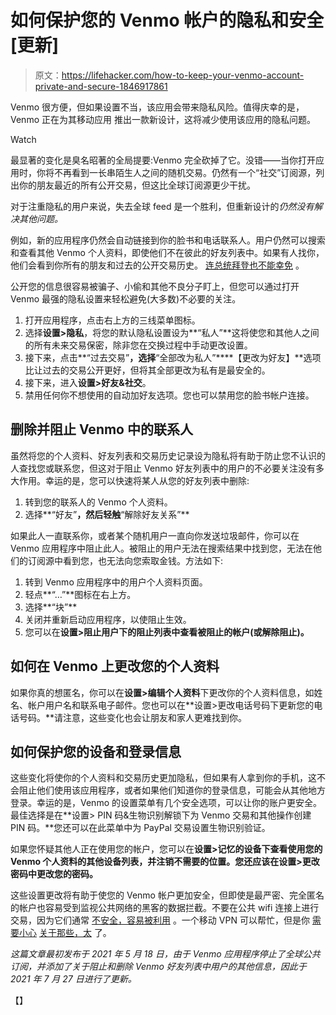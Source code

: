 # 如何保护您的 Venmo 帐户的隐私和安全[更新]

> 原文：<https://lifehacker.com/how-to-keep-your-venmo-account-private-and-secure-1846917861>

Venmo 很方便，但如果设置不当，该应用会带来隐私风险。值得庆幸的是，Venmo 正在为其移动应用 推出一款新设计，这将减少使用该应用的隐私问题。

Watch

最显著的变化是臭名昭著的全局提要:Venmo 完全砍掉了它。没错——当你打开应用时，你将不再看到一长串陌生人之间的随机交易。仍然有一个“社交”订阅源，列出你的朋友最近的所有公开交易，但这比全球订阅源更少干扰。

对于注重隐私的用户来说，失去全球 feed 是一个胜利，但重新设计的*仍然没有解决其他问题。*

例如，新的应用程序仍然会自动链接到你的脸书和电话联系人。用户仍然可以搜索和查看其他 Venmo 个人资料，即使他们不在彼此的好友列表中。如果有人找你，他们会看到你所有的朋友和过去的公开交易历史。 [连总统拜登也不能幸免](https://www.buzzfeednews.com/article/ryanmac/we-found-joe-bidens-secret-venmo) 。

公开您的信息很容易被骗子、小偷和其他不良分子盯上，但您可以通过打开 Venmo 最强的隐私设置来轻松避免(大多数)不必要的关注。

1.  打开应用程序，点击右上方的三线菜单图标。
2.  选择**设置>隐私**，将您的默认隐私设置设为**“私人”**这将使您和其他人之间的所有未来交易保密，除非您在交换过程中手动更改设置。
3.  接下来，点击**“过去交易”**，选择**“全部改为私人”****【更改为好友】**选项比让过去的交易公开更好，但将其全部更改为私有是最安全的。
4.  接下来，进入**设置>好友&社交**。
5.  禁用任何你不想使用的自动加好友选项。您也可以禁用您的脸书帐户连接。

## **删除并阻止 Venmo 中的联系人**

虽然将您的个人资料、好友列表和交易历史记录设为隐私将有助于防止您不认识的人查找您或联系您，但这对于阻止 Venmo 好友列表中的用户的不必要关注没有多大作用。幸运的是，您可以快速将某人从您的好友列表中删除:

1.  转到您的联系人的 Venmo 个人资料。
2.  选择**“好友”**，然后轻触**“解除好友关系”**

如果此人一直联系你，或者某个随机用户一直向你发送垃圾邮件，你可以在 Venmo 应用程序中阻止此人。被阻止的用户无法在搜索结果中找到您，无法在他们的订阅源中看到您，也无法向您索取金钱。方法如下:

1.  转到 Venmo 应用程序中的用户个人资料页面。
2.  轻点**“…”**图标在右上方。
3.  选择**“块”**
4.  关闭并重新启动应用程序，以使阻止生效。
5.  您可以在**设置>阻止用户下的阻止列表中查看被阻止的帐户(或解除阻止)。**

## **如何在 Venmo 上更改您的个人资料**

如果你真的想匿名，你可以在**设置>编辑个人资料**下更改你的个人资料信息，如姓名、帐户用户名和联系电子邮件。您也可以在**设置>更改电话号码下更新您的电话号码。**请注意，这些变化也会让朋友和家人更难找到你。

## **如何保护您的设备和登录信息**

这些变化将使你的个人资料和交易历史更加隐私，但如果有人拿到你的手机，这不会阻止他们使用该应用程序，或者如果他们知道你的登录信息，可能会从其他地方登录。幸运的是，Venmo 的设置菜单有几个安全选项，可以让你的账户更安全。最佳选择是在**设置> PIN 码&生物识别解锁下为 Venmo 交易和其他操作创建 PIN 码。**您还可以在此菜单中为 PayPal 交易设置生物识别验证。

如果您怀疑其他人正在使用您的帐户，您可以在**设置>记忆的设备下查看使用您的 Venmo 个人资料的其他设备列表，并注销不需要的位置。**您还应该在**设置>更改密码中更改您的密码。**

这些设置更改将有助于使您的 Venmo 帐户更加安全，但即使是最严密、完全匿名的帐户也容易受到监视公共网络的黑客的数据拦截。不要在公共 wifi 连接上进行交易，因为它们通常 [不安全，容易被利用](https://lifehacker.com/you-need-more-than-https-to-stay-safe-on-public-wifi-1841831844) 。一个移动 VPN 可以帮忙，但是你 [需要小心](https://lifehacker.com/heres-another-reason-using-a-free-android-vpn-is-a-terr-1842793803) [关于那些，太](https://lifehacker.com/check-if-your-android-vpn-is-collecting-personal-data-1833108243) 了。

*这篇文章最初发布于 2021 年 5 月 18 日，由于 Venmo 应用程序停止了全球公共订阅，并添加了关于阻止和删除 Venmo 好友列表中用户的其他信息，因此于 2021 年 7 月 27 日进行了更新。*

【】